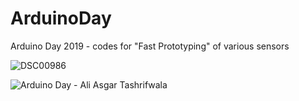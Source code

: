 # ArduinoDay
Arduino Day 2019 - codes for "Fast Prototyping" of various sensors

![DSC00986](https://user-images.githubusercontent.com/15716059/54493687-29d4de00-48a9-11e9-8fa8-316a39785ca7.JPG)

![Arduino Day - Ali Asgar Tashrifwala](https://user-images.githubusercontent.com/15716059/54493664-f09c6e00-48a8-11e9-8080-c8e8a4fbae78.png)
